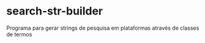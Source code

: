 # search-str-builder
Programa para gerar strings de pesquisa em plataformas através de classes de termos

